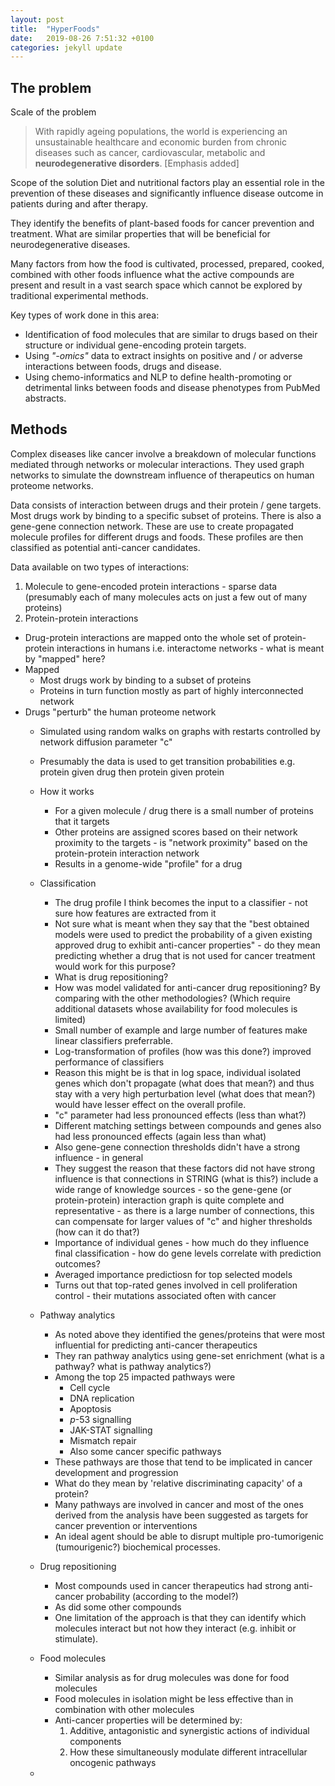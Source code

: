 ```yaml
---
layout: post
title:  "HyperFoods"
date:   2019-08-26 7:51:32 +0100
categories: jekyll update
---
```

## The problem

Scale of the problem
> With rapidly ageing populations, the world is experiencing an unsustainable healthcare and economic burden from chronic diseases such as cancer, cardiovascular, metabolic and **neurodegenerative disorders**. [Emphasis added]

Scope of the solution
 Diet and nutritional factors play an essential role in the prevention of these diseases and significantly influence disease outcome in patients during and after therapy.

They identify the benefits of plant-based foods for cancer prevention and treatment. What are similar properties that will be beneficial for neurodegenerative diseases.

Many factors from how the food is cultivated, processed, prepared, cooked, combined with other foods influence what the active compounds are present and result in a vast search space which cannot be explored by traditional experimental methods.

Key types of work done in this area:
- Identification of food molecules that are similar to drugs based on their structure or individual gene-encoding protein targets.
- Using *"-omics"* data to extract insights on positive and / or adverse interactions between foods, drugs and disease.
- Using chemo-informatics and NLP to define health-promoting or detrimental links between foods and disease phenotypes from PubMed abstracts.

## Methods
Complex diseases like cancer involve a breakdown of molecular functions mediated through networks or molecular interactions. They used graph networks to simulate the downstream influence of therapeutics on human proteome networks. 

Data consists of interaction between drugs and their protein / gene targets. Most drugs work by binding to a specific subset of proteins. There is also a gene-gene connection network. These are use to create propagated molecule profiles for different drugs and foods. These profiles are then classified as potential anti-cancer candidates. 

Data available on two types of interactions:
1. Molecule to gene-encoded protein interactions - sparse data (presumably each of many molecules acts on just a few out of many proteins)
2. Protein-protein interactions
- Drug-protein interactions are mapped onto the whole set of protein-protein interactions in humans i.e. interactome networks - what is meant by "mapped" here?
- Mapped
    - Most drugs work by binding to a subset of proteins
    -  Proteins in turn function mostly as part of highly interconnected network
- Drugs "perturb" the human proteome network
    - Simulated using random walks on graphs with restarts controlled by network diffusion parameter "c"
    - Presumably the data is used to get transition probabilities e.g. protein given drug then protein given protein
    - How it works
        - For a given molecule / drug there is a small number of proteins that it targets
        - Other proteins are assigned scores based on their network proximity to the targets - is "network proximity" based on the protein-protein interaction network
        - Results in a genome-wide "profile" for a drug

    - Classification
        - The drug profile I think becomes the input to a classifier - not sure how features are extracted from it
        - Not sure what is meant when they say that the "best obtained models were used to predict the probability of a given existing approved drug to exhibit anti-cancer properties" - do they mean predicting whether a drug that is not used for cancer treatment would work for this purpose?
        - What is drug repositioning?
        - How was model validated for anti-cancer drug repositioning? By comparing with the other methodologies? (Which require additional datasets whose availability for food molecules is limited)
        - Small number of example and large number of features make linear classifiers preferrable.
        - Log-transformation of profiles (how was this done?) improved performance of classifiers
        - Reason this might be is that in log space, individual isolated genes which don't propagate (what does that mean?) and thus stay with a very high perturbation level (what does that mean?) would have lesser effect on the overall profile. 
        - "c" parameter had less pronounced effects (less than what?)
        - Different matching settings between compounds and genes also had less pronounced effects (again less than what)
        - Also gene-gene connection thresholds didn't have a strong influence - in general
        - They suggest the reason that these factors did not have strong influence is that connections in STRING (what is this?) include a wide range of knowledge sources - so the gene-gene (or protein-protein) interaction graph is quite complete and representative - as there is a large number of connections, this can compensate for larger values of "c" and higher thresholds (how can it do that?)
        - Importance of individual genes - how much do they influence final classification - how do gene levels correlate with prediction outcomes? 
        - Averaged importance predictiosn for top selected models 
        - Turns out that top-rated genes involved in cell proliferation control - their mutations associated often with cancer  

    - Pathway analytics
        - As noted above they identified the genes/proteins that were most influential for predicting anti-cancer therapeutics
        - They ran pathway analytics using gene-set enrichment (what is a pathway? what is pathway analytics?)
        - Among the top 25 impacted pathways were 
            - Cell cycle
            - DNA replication
            - Apoptosis
            - $p$-53 signalling
            - JAK-STAT signalling 
            - Mismatch repair
            - Also some cancer specific pathways 
        - These pathways are those that tend to be implicated in cancer development and progression
        - What do they mean by 'relative discriminating capacity' of a protein?
        - Many pathways are involved in cancer and most of the ones derived from the analysis have been suggested as targets for cancer prevention or interventions
        - An ideal agent should be able to disrupt multiple pro-tumorigenic (tumourigenic?) biochemical processes.
    - Drug repositioning
        - Most compounds used in cancer therapeutics had strong anti-cancer probability (according to the model?) 
        - As did some other compounds
        - One limitation of the approach is that they can identify which molecules interact but not how they interact (e.g. inhibit or stimulate).
    - Food molecules
        - Similar analysis as for drug molecules was done for food molecules
        - Food molecules in isolation might be less effective than in combination with other molecules
        - Anti-cancer properties will be determined by:
            1. Additive, antagonistic and synergistic actions of individual components
            2. How these simultaneously modulate different intracellular oncogenic pathways
    -          



    









